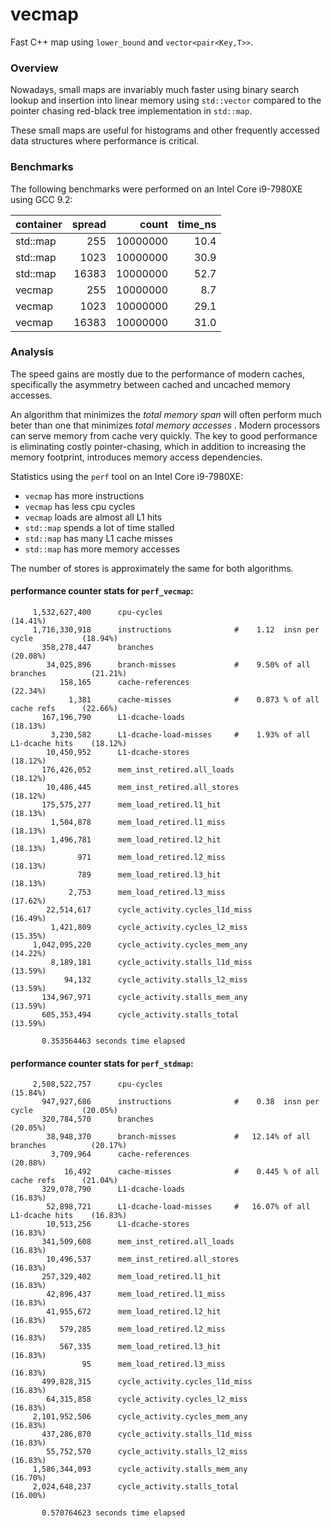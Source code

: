 # vecmap

Fast C++ map using `lower_bound` and `vector<pair<Key,T>>`.

### Overview

Nowadays, small maps are invariably much faster using binary search
lookup and insertion into linear memory using `std::vector` compared
to the pointer chasing red-black tree implementation in `std::map`.

These small maps are useful for histograms and other frequently
accessed data structures where performance is critical.

### Benchmarks

The following benchmarks were performed on an Intel Core i9-7980XE
using GCC 9.2:

|container |  spread|       count| time_ns|
|:-------- |  -----:|       ----:| ------:|
|std::map  |     255|    10000000|    10.4|
|std::map  |    1023|    10000000|    30.9|
|std::map  |   16383|    10000000|    52.7|
|vecmap    |     255|    10000000|     8.7|
|vecmap    |    1023|    10000000|    29.1|
|vecmap    |   16383|    10000000|    31.0|

### Analysis

The speed gains are mostly due to the performance of modern caches,
specifically the asymmetry between cached and uncached memory accesses.

An algorithm that minimizes the _total memory span_ will often perform
much beter than one that minimizes _total memory accesses_ . Modern
processors can serve memory from cache very quickly. The key to good
performance is eliminating costly pointer-chasing, which in addition
to increasing the memory footprint, introduces memory access dependencies.

Statistics using the `perf` tool on an Intel Core i9-7980XE:

- `vecmap` has more instructions
- `vecmap` has less cpu cycles
- `vecmap` loads are almost all L1 hits
- `std::map` spends a lot of time stalled
- `std::map` has many L1 cache misses
- `std::map` has more memory accesses

The number of stores is approximately the same for both algorithms.

#### performance counter stats for `perf_vecmap`:
```
     1,532,627,400      cpu-cycles                                                    (14.41%)
     1,716,330,918      instructions              #    1.12  insn per cycle           (18.94%)
       358,278,447      branches                                                      (20.08%)
        34,025,896      branch-misses             #    9.50% of all branches          (21.21%)
           158,165      cache-references                                              (22.34%)
             1,381      cache-misses              #    0.873 % of all cache refs      (22.66%)
       167,196,790      L1-dcache-loads                                               (18.13%)
         3,230,582      L1-dcache-load-misses     #    1.93% of all L1-dcache hits    (18.12%)
        10,450,952      L1-dcache-stores                                              (18.12%)
       176,426,052      mem_inst_retired.all_loads                                    (18.12%)
        10,486,445      mem_inst_retired.all_stores                                   (18.12%)
       175,575,277      mem_load_retired.l1_hit                                       (18.13%)
         1,504,878      mem_load_retired.l1_miss                                      (18.13%)
         1,496,781      mem_load_retired.l2_hit                                       (18.13%)
               971      mem_load_retired.l2_miss                                      (18.13%)
               789      mem_load_retired.l3_hit                                       (18.13%)
             2,753      mem_load_retired.l3_miss                                      (17.62%)
        22,514,617      cycle_activity.cycles_l1d_miss                                (16.49%)
         1,421,809      cycle_activity.cycles_l2_miss                                 (15.35%)
     1,042,095,220      cycle_activity.cycles_mem_any                                 (14.22%)
         8,189,181      cycle_activity.stalls_l1d_miss                                (13.59%)
            94,132      cycle_activity.stalls_l2_miss                                 (13.59%)
       134,967,971      cycle_activity.stalls_mem_any                                 (13.59%)
       605,353,494      cycle_activity.stalls_total                                   (13.59%)

       0.353564463 seconds time elapsed
```

#### performance counter stats for `perf_stdmap`:
```
     2,508,522,757      cpu-cycles                                                    (15.84%)
       947,927,686      instructions              #    0.38  insn per cycle           (20.05%)
       320,784,570      branches                                                      (20.05%)
        38,948,370      branch-misses             #   12.14% of all branches          (20.17%)
         3,709,964      cache-references                                              (20.88%)
            16,492      cache-misses              #    0.445 % of all cache refs      (21.04%)
       329,078,790      L1-dcache-loads                                               (16.83%)
        52,898,721      L1-dcache-load-misses     #   16.07% of all L1-dcache hits    (16.83%)
        10,513,256      L1-dcache-stores                                              (16.83%)
       341,509,608      mem_inst_retired.all_loads                                    (16.83%)
        10,496,537      mem_inst_retired.all_stores                                   (16.83%)
       257,329,402      mem_load_retired.l1_hit                                       (16.83%)
        42,896,437      mem_load_retired.l1_miss                                      (16.83%)
        41,955,672      mem_load_retired.l2_hit                                       (16.83%)
           579,285      mem_load_retired.l2_miss                                      (16.83%)
           567,335      mem_load_retired.l3_hit                                       (16.83%)
                95      mem_load_retired.l3_miss                                      (16.83%)
       499,828,315      cycle_activity.cycles_l1d_miss                                (16.83%)
        64,315,858      cycle_activity.cycles_l2_miss                                 (16.83%)
     2,101,952,506      cycle_activity.cycles_mem_any                                 (16.83%)
       437,286,870      cycle_activity.stalls_l1d_miss                                (16.83%)
        55,752,570      cycle_activity.stalls_l2_miss                                 (16.83%)
     1,586,344,093      cycle_activity.stalls_mem_any                                 (16.70%)
     2,024,648,237      cycle_activity.stalls_total                                   (16.00%)

       0.570764623 seconds time elapsed
```